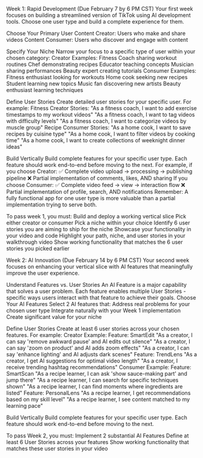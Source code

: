 Week 1: Rapid Development (Due February 7 by 6 PM CST)
Your first week focuses on building a streamlined version of TikTok using AI development tools. Choose one user type and build a complete experience for them.


Choose Your Primary User
Content Creator: Users who make and share videos
Content Consumer: Users who discover and engage with content


Specify Your Niche
Narrow your focus to a specific type of user within your chosen category:
Creator Examples:
Fitness Coach sharing workout routines
Chef demonstrating recipes
Educator teaching concepts
Musician sharing performances
Beauty expert creating tutorials
Consumer Examples:
Fitness enthusiast looking for workouts
Home cook seeking new recipes
Student learning new topics
Music fan discovering new artists
Beauty enthusiast learning techniques


Define User Stories
Create detailed user stories for your specific user. For example:
Fitness Creator Stories:
"As a fitness coach, I want to add exercise timestamps to my workout videos"
"As a fitness coach, I want to tag videos with difficulty levels"
"As a fitness coach, I want to categorize videos by muscle group"
Recipe Consumer Stories:
"As a home cook, I want to save recipes by cuisine type"
"As a home cook, I want to filter videos by cooking time"
"As a home cook, I want to create collections of weeknight dinner ideas"


Build Vertically
Build complete features for your specific user type. Each feature should work end-to-end before moving to the next.
For example, if you choose Creator:
✅ Complete video upload → processing → publishing pipeline
❌ Partial implementation of comments, likes, AND sharing
If you choose Consumer:
✅ Complete video feed → view → interaction flow
❌ Partial implementation of profile, search, AND notifications
Remember: A fully functional app for one user type is more valuable than a partial implementation trying to serve both.


To pass week 1, you must:
Build and deploy a working vertical slice
Pick either creator or consumer
Pick a niche within your choice
Identify 6 user stories you are aiming to ship for the niche
Showcase your functionality in your video and code
Highlight your path, niche, and user stories in your walkthrough video
Show working functionality that matches the 6 user stories you picked earlier


Week 2: AI Innovation (Due February 14 by 6 PM CST)
Your second week focuses on enhancing your vertical slice with AI features that meaningfully improve the user experience.


Understand Features vs. User Stories 
An AI Feature is a major capability that solves a user problem. Each feature enables multiple User Stories - specific ways users interact with that feature to achieve their goals.
Choose Your AI Features Select 2 AI features that:
Address real problems for your chosen user type
Integrate naturally with your Week 1 implementation
Create significant value for your niche


Define User Stories 
Create at least 6 user stories across your chosen features. For example:
Creator Example:
Feature: SmartEdit
"As a creator, I can say 'remove awkward pause' and AI edits out silence"
"As a creator, I can say 'zoom on product' and AI adds zoom effects"
"As a creator, I can say 'enhance lighting' and AI adjusts dark scenes"
Feature: TrendLens
"As a creator, I get AI suggestions for optimal video length"
"As a creator, I receive trending hashtag recommendations"
Consumer Example:
Feature: SmartScan
"As a recipe learner, I can ask 'show sauce-making part' and jump there"
"As a recipe learner, I can search for specific techniques shown"
"As a recipe learner, I can find moments where ingredients are listed"
Feature: PersonalLens
"As a recipe learner, I get recommendations based on my skill level"
"As a recipe learner, I see content matched to my learning pace"


Build Vertically
Build complete features for your specific user type. Each feature should work end-to-end before moving to the next.


To pass Week 2, you must:
Implement 2 substantial AI Features
Define at least 6 User Stories across your features
Show working functionality that matches these user stories in your video
